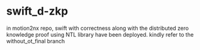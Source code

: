 # swift_d-zkp
in motion2nx repo, swift with correctness along with the distributed zero knowledge proof using NTL library have been deployed. 
kindly refer to the without_ot_final branch
